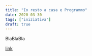 ```yaml
---
title: "Io resto a casa e Programmo"
date: 2020-03-30
tags: ["iniziativa"]
draft: true
---
```


BlaBlaBla

[link](http://pisa.coderdojo.it/iorestoacasa)
